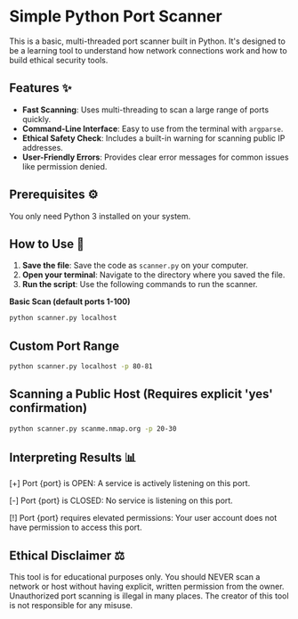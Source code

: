 # Simple Python Port Scanner

This is a basic, multi-threaded port scanner built in Python. It's designed to be a learning tool to understand how network connections work and how to build ethical security tools.

## Features ✨

* **Fast Scanning**: Uses multi-threading to scan a large range of ports quickly.
* **Command-Line Interface**: Easy to use from the terminal with `argparse`.
* **Ethical Safety Check**: Includes a built-in warning for scanning public IP addresses.
* **User-Friendly Errors**: Provides clear error messages for common issues like permission denied.

## Prerequisites ⚙️

You only need Python 3 installed on your system.

## How to Use 🚀

1.  **Save the file**: Save the code as `scanner.py` on your computer.
2.  **Open your terminal**: Navigate to the directory where you saved the file.
3.  **Run the script**: Use the following commands to run the scanner.

**Basic Scan (default ports 1-100)**

```bash
python scanner.py localhost
```

## Custom Port Range

```Bash
python scanner.py localhost -p 80-81
```

## Scanning a Public Host (Requires explicit 'yes' confirmation)

```Bash
python scanner.py scanme.nmap.org -p 20-30
```

## Interpreting Results 📊
[+] Port {port} is OPEN: A service is actively listening on this port.

[-] Port {port} is CLOSED: No service is listening on this port.

[!] Port {port} requires elevated permissions: Your user account does not have permission to access this port.

## Ethical Disclaimer ⚖️
This tool is for educational purposes only. You should NEVER scan a network or host without having explicit, written permission from the owner. Unauthorized port scanning is illegal in many places. The creator of this tool is not responsible for any misuse.